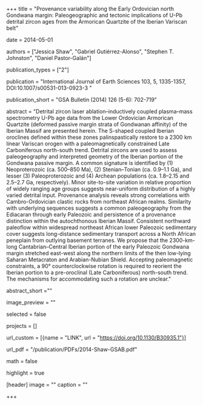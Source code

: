 +++ 
title = "Provenance variability along the Early Ordovician north Gondwana margin: Paleogeographic and tectonic implications of U-Pb detrital zircon ages from the Armorican Quartzite of the Iberian Variscan belt"

date = 2014-05-01

authors = ["Jessica Shaw", "Gabriel Gutiérrez-Alonso", "Stephen T. Johnston", "Daniel Pastor-Galán"]

publication_types = ["2"]

publication = "International Journal of Earth Sciences 103, 5, 1335-1357, DOI:10.1007/s00531-013-0923-3 "

publication_short = "GSA Bulletin (2014) 126 (5-6): 702-719"

abstract = "Detrital zircon laser ablation–inductively coupled plasma–mass spectrometry U-Pb age data from the Lower Ordovician Armorican Quartzite (deformed passive margin strata of Gondwanan affinity) of the Iberian Massif are presented herein. The S-shaped coupled Iberian oroclines defined within these zones palinspastically restore to a 2300 km linear Variscan orogen with a paleomagnetically constrained Late Carboniferous north-south trend. Detrital zircons are used to assess paleogeography and interpreted geometry of the Iberian portion of the Gondwana passive margin. A common signature is identified by (1) Neoproterozoic (ca. 500–850 Ma), (2) Stenian–Tonian (ca. 0.9–1.1 Ga), and lesser (3) Paleoproterozoic and (4) Archean populations (ca. 1.8–2.15 and 2.5–2.7 Ga, respectively). Minor site-to-site variation in relative proportion of widely ranging age groups suggests near-uniform distribution of a highly varied detrital input. Provenance analysis reveals strong correlations with Cambro-Ordovician clastic rocks from northeast African realms. Similarity with underlying sequences suggests a common paleogeography from the Ediacaran through early Paleozoic and persistence of a provenance distinction within the autochthonous Iberian Massif. Consistent northward paleoflow within widespread northeast African lower Paleozoic sedimentary cover suggests long-distance sedimentary transport across a North African peneplain from outlying basement terranes. We propose that the 2300-km-long Cantabrian–Central Iberian portion of the early Paleozoic Gondwana margin stretched east-west along the northern limits of the then low-lying Saharan Metacraton and Arabian-Nubian Shield. Accepting paleomagnetic constraints, a 90° counterclockwise rotation is required to reorient the Iberian portion to a pre-oroclinal (Late Carboniferous) north-south trend. The mechanisms for accommodating such a rotation are unclear."

abstract_short =""

image_preview = ""

selected = false

projects = []

url_custom = [{name = "LINK", url = "https://doi.org/10.1130/B30935.1"}]

url_pdf = "/publication/PDFs/2014-Shaw-GSAB.pdf"

math = false

highlight = true

[header]
image = ""
caption = ""

+++
